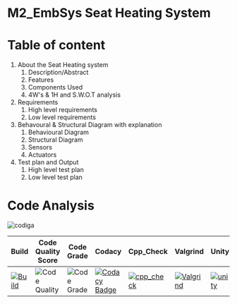 # M2_EmbSys Seat Heating System
# Table of content
1. About the Seat Heating system
    1. Description/Abstract
    1. Features
    1. Components Used
    1. 4W's & 1H and S.W.O.T analysis
1. Requirements
    1. High level requirements
    1. Low level requirements
1. Behavoural & Structural Diagram with explanation
    1. Behavioural Diagram
    1. Structural Diagram
    1. Sensors
    1. Actuators
1. Test plan and Output
    1. High level test plan
    1. Low level test plan



# Code Analysis
![codiga](https://user-images.githubusercontent.com/98817564/157233154-3518ceec-f124-423a-815f-0a230a26a6c9.jpg)


| Build | Code Quality Score | Code Grade | Codacy | Cpp_Check | Valgrind | Unity |
|--|--|--|--|--|--|--|
| [![Build](https://github.com/RIYA45088/M2-EmbSys/actions/workflows/build.yml/badge.svg)](https://github.com/RIYA45088/M2-EmbSys/actions/workflows/build.yml) | ![Code Quality](https://api.codiga.io/project/31713/score/svg) | ![Code Grade](https://api.codiga.io/project/31713/status/svg) | [![Codacy Badge](https://app.codacy.com/project/badge/Grade/7d9a2e27dc874d89887a518f8635a8db)](https://www.codacy.com/gh/RIYA45088/M2-EmbSys/dashboard?utm_source=github.com&amp;utm_medium=referral&amp;utm_content=RIYA45088/M2-EmbSys&amp;utm_campaign=Badge_Grade) | [![cpp_check](https://github.com/RIYA45088/M2-EmbSys/actions/workflows/cpp_check.yml/badge.svg)](https://github.com/RIYA45088/M2-EmbSys/actions/workflows/cpp_check.yml) | [![Valgrind](https://github.com/RIYA45088/M2-EmbSys/actions/workflows/Valgrind.yml/badge.svg)](https://github.com/RIYA45088/M2-EmbSys/actions/workflows/Valgrind.yml) | [![unity](https://github.com/RIYA45088/M2-EmbSys/actions/workflows/unity.yml/badge.svg)](https://github.com/RIYA45088/M2-EmbSys/actions/workflows/unity.yml)

